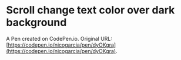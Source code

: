 # Scroll change text color over dark background

A Pen created on CodePen.io. Original URL: [https://codepen.io/nicogarcia/pen/dyOKgra](https://codepen.io/nicogarcia/pen/dyOKgra).

